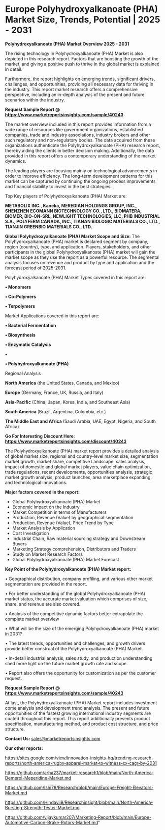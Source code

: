 # Europe Polyhydroxyalkanoate (PHA) Market Size, Trends, Potential | 2025 - 2031

<Strong> Polyhydroxyalkanoate (PHA) Market Overview 2025 - 2031</strong>

The rising technology in Polyhydroxyalkanoate (PHA) Market is also depicted in this research report. Factors that are boosting the growth of the market, and giving a positive push to thrive in the global market is explained in detail.

Furthermore, the report highlights on emerging trends, significant drivers, challenges, and opportunities, providing all necessary data for thriving in the industry. This report market research offers a comprehensive perspective, including an in-depth analysis of the present and future scenarios within the industry.

<strong>Request Sample Report @ <a href=https://www.marketreportsinsights.com/sample/40243>https://www.marketreportsinsights.com/sample/40243</a></strong>

The market overview included in this report provides information from a wide range of resources like government organizations, established companies, trade and industry associations, industry brokers and other such regulatory and non-regulatory bodies. The data acquired from these organizations authenticate the Polyhydroxyalkanoate (PHA) research report, thereby aiding the clients in better decision making. Additionally, the data provided in this report offers a contemporary understanding of the market dynamics.

The leading players are focusing mainly on technological advancements in order to improve efficiency. The long-term development patterns for this market can be captured by continuing the ongoing process improvements and financial stability to invest in the best strategies.

Top Key players of Polyhydroxyalkanoate (PHA) Market are:

<strong>METABOLIX INC., Kaneka, MEREDIAN HOLDINGS GROUP, INC., SHENZHEN ECOMANN BIOTECHNOLOGY CO., LTD., BIOMATERA, BIOMER, BIO-ON-SRL, NEWLIGHT TECHNOLOGIES, LLC, PHB INDUSTRIAL S.A., POLYFERM CANADA, INC., TIANAN BIOLOGIC MATERIALS CO., LTD., TIANJIN GREENBIO MATERIALS CO., LTD.</strong>

<strong><b>Global Polyhydroxyalkanoate (PHA) Market Scope and Size:</b></strong>
The Polyhydroxyalkanoate (PHA) market is declared segment by company, region (country), type, and application. Players, stakeholders, and other participants in the global Polyhydroxyalkanoate (PHA) market will gain the market scope as they use the report as a powerful resource. The segmental analysis focuses on revenue and product by type and application and the forecast period of 2025-2031.

Polyhydroxyalkanoate (PHA) Market Types covered in this report are:

<strong>•  Monomers

•  Co-Polymers

•  Terpolymers</strong>

Market Applications covered in this report are:

<strong>•  Bacterial Fermentation

•  Biosynthesis

•  Enzymatic Catalysis

•  

•  Polyhydroxyalkanoate (PHA)</strong> 

Regional Analysis

<strong>North America</strong> (the United States, Canada, and Mexico)

<strong>Europe</strong> (Germany, France, UK, Russia, and Italy)

<strong>Asia-Pacific</strong> (China, Japan, Korea, India, and Southeast Asia)

<strong>South America</strong> (Brazil, Argentina, Colombia, etc.)

<strong>The Middle East and Africa</strong> (Saudi Arabia, UAE, Egypt, Nigeria, and South Africa)

<strong>Go For Interesting Discount Here: <a href=https://www.marketreportsinsights.com/discount/40243>https://www.marketreportsinsights.com/discount/40243</a></strong>

The Polyhydroxyalkanoate (PHA) market report provides a detailed analysis of global market size, regional and country-level market size, segmentation market growth, market share, competitive Landscape, sales analysis, impact of domestic and global market players, value chain optimization, trade regulations, recent developments, opportunities analysis, strategic market growth analysis, product launches, area marketplace expanding, and technological innovations.

<strong><b>Major factors covered in the report:</b></strong>
<ul>
  <li>Global Polyhydroxyalkanoate (PHA) Market </li>
  <li>Economic Impact on the Industry</li>
  <li>Market Competition in terms of Manufacturers</li>
  <li>Production, Revenue (Value) by geographical segmentation</li>
  <li>Production, Revenue (Value), Price Trend by Type</li>
  <li>Market Analysis by Application</li>
  <li>Cost Investigation</li>
  <li>Industrial Chain, Raw material sourcing strategy and Downstream Buyers</li>
  <li>Marketing Strategy comprehension, Distributors and Traders</li>
  <li>Study on Market Research Factors</li>
  <li>Global Polyhydroxyalkanoate (PHA) Market Forecast</li>
</ul>

<strong><b>Key Point of the Polyhydroxyalkanoate (PHA) Market report:</b></strong>

• Geographical distribution, company profiling, and various other market segmentation are provided in the report.

• For better understanding of the global Polyhydroxyalkanoate (PHA) market status, the accurate market valuation which comprises of size, share, and revenue are also covered.

• Analysis of the competitive dynamic factors better extrapolate the complete market overview

• What will be the size of the emerging Polyhydroxyalkanoate (PHA) market in 2031?

• The latest trends, opportunities and challenges, and growth drivers provide better construal of the Polyhydroxyalkanoate (PHA) Market.

• In-detail industrial analysis, sales study, and production understanding shed more light on the future market growth rate and scope.

• Report also offers the opportunity for customization as per the customer request.

<strong>Request Sample Report @ <a href=https://www.marketreportsinsights.com/sample/40243>https://www.marketreportsinsights.com/sample/40243</a></strong>

At last, the Polyhydroxyalkanoate (PHA) Market report includes investment come analysis and development trend analysis. The present and future opportunities of the fastest growing international industry segments are coated throughout this report. This report additionally presents product specification, manufacturing method, and product cost structure, and price structure.

<strong>Contact Us:</strong>
sales@marketreportsinsights.com

<strong>Our other reports:</strong>

<a href=https://sites.google.com/view/innovation-insights-hq/trending-research-reports/north-america-rugby-apparel-market-to-witness-xx-cagr-by-2031>https://sites.google.com/view/innovation-insights-hq/trending-research-reports/north-america-rugby-apparel-market-to-witness-xx-cagr-by-2031</a>

<a href=https://github.com/arha237/market-research1/blob/main/North-America-Demerol-Meperidine-Market.md>https://github.com/arha237/market-research1/blob/main/North-America-Demerol-Meperidine-Market.md</a>

<a href=https://github.com/Ishi78/Research/blob/main/Europe-Freight-Elevators-Market.md>https://github.com/Ishi78/Research/blob/main/Europe-Freight-Elevators-Market.md</a>

<a href=https://github.com/Hindavii9/Researchinsight/blob/main/North-America-Bursting-Strength-Tester-Market.md>https://github.com/Hindavii9/Researchinsight/blob/main/North-America-Bursting-Strength-Tester-Market.md</a>

<a href=https://github.com/vijaykumar207/Marketing-Report/blob/main/Europe-Automotive-Carbon-Brake-Rotors-Market.md>https://github.com/vijaykumar207/Marketing-Report/blob/main/Europe-Automotive-Carbon-Brake-Rotors-Market.md</a>"
